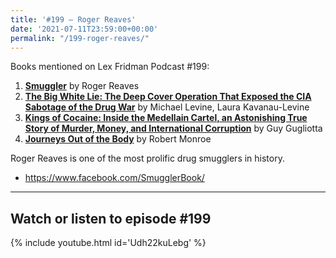 ```yaml
---
title: '#199 – Roger Reaves'
date: '2021-07-11T23:59:00+00:00'
permalink: "/199-roger-reaves/"
---
```


Books mentioned on Lex Fridman Podcast #199:

1. <b><a href="https://amzn.to/3G8sFOF" target="_blank" rel="sponsored noopener noreferrer">Smuggler</a></b> by Roger Reaves
2. <b><a href="https://amzn.to/3vcLjPk" target="_blank" rel="sponsored noopener noreferrer">The Big White Lie: The Deep Cover Operation That Exposed the CIA Sabotage of the Drug War</a></b> by Michael Levine, Laura Kavanau-Levine
3. <b><a href="https://amzn.to/3hIyCIR" target="_blank" rel="sponsored noopener noreferrer">Kings of Cocaine: Inside the Medellain Cartel, an Astonishing True Story of Murder, Money, and International Corruption</a></b> by Guy Gugliotta
4. <b><a href="https://amzn.to/3jpDDql" target="_blank" rel="sponsored noopener noreferrer">Journeys Out of the Body</a></b> by Robert Monroe

<!--more-->

Roger Reaves is one of the most prolific drug smugglers in history.

- <a href="https://www.facebook.com/SmugglerBook/" target="_blank">https://www.facebook.com/SmugglerBook/</a>

- - - - - -

## Watch or listen to episode #199

{% include youtube.html id='Udh22kuLebg' %}